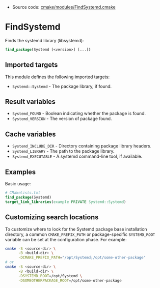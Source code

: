 <!-- This is auto-generated file. -->
* Source code: [cmake/modules/FindSystemd.cmake](https://github.com/petk/php-build-system/blob/master/cmake/cmake/modules/FindSystemd.cmake)

# FindSystemd

Finds the systemd library (libsystemd):

```cmake
find_package(Systemd [<version>] [...])
```

## Imported targets

This module defines the following imported targets:

* `Systemd::Systemd` - The package library, if found.

## Result variables

* `Systemd_FOUND` - Boolean indicating whether the package is found.
* `Systemd_VERSION` - The version of package found.

## Cache variables

* `Systemd_INCLUDE_DIR` - Directory containing package library headers.
* `Systemd_LIBRARY` - The path to the package library.
* `Systemd_EXECUTABLE` - A systemd command-line tool, if available.

## Examples

Basic usage:

```cmake
# CMakeLists.txt
find_package(Systemd)
target_link_libraries(example PRIVATE Systemd::Systemd)
```

## Customizing search locations

To customize where to look for the Systemd package base
installation directory, a common `CMAKE_PREFIX_PATH` or
package-specific `SYSTEMD_ROOT` variable can be set at
the configuration phase. For example:

```sh
cmake -S <source-dir> \
      -B <build-dir> \
      -DCMAKE_PREFIX_PATH="/opt/Systemd;/opt/some-other-package"
# or
cmake -S <source-dir> \
      -B <build-dir> \
      -DSYSTEMD_ROOT=/opt/Systemd \
      -DSOMEOTHERPACKAGE_ROOT=/opt/some-other-package
```
